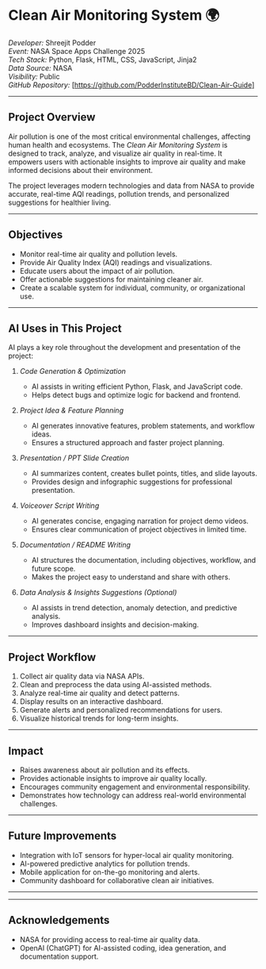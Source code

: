 # Clean Air Monitoring System 🌍

*Developer:* Shreejit Podder  
*Event:* NASA Space Apps Challenge 2025  
*Tech Stack:* Python, Flask, HTML, CSS, JavaScript, Jinja2  
*Data Source:* NASA  
*Visibility:* Public  
*GitHub Repository:* [https://github.com/PodderInstituteBD/Clean-Air-Guide]  

---

## Project Overview
Air pollution is one of the most critical environmental challenges, affecting human health and ecosystems. The *Clean Air Monitoring System* is designed to track, analyze, and visualize air quality in real-time. It empowers users with actionable insights to improve air quality and make informed decisions about their environment.  

The project leverages modern technologies and data from NASA to provide accurate, real-time AQI readings, pollution trends, and personalized suggestions for healthier living.

---

## Objectives
- Monitor real-time air quality and pollution levels.  
- Provide Air Quality Index (AQI) readings and visualizations.  
- Educate users about the impact of air pollution.  
- Offer actionable suggestions for maintaining cleaner air.  
- Create a scalable system for individual, community, or organizational use.

---

## AI Uses in This Project
AI plays a key role throughout the development and presentation of the project:

1. *Code Generation & Optimization*  
   - AI assists in writing efficient Python, Flask, and JavaScript code.  
   - Helps detect bugs and optimize logic for backend and frontend.

2. *Project Idea & Feature Planning*  
   - AI generates innovative features, problem statements, and workflow ideas.  
   - Ensures a structured approach and faster project planning.

3. *Presentation / PPT Slide Creation*  
   - AI summarizes content, creates bullet points, titles, and slide layouts.  
   - Provides design and infographic suggestions for professional presentation.

4. *Voiceover Script Writing*  
   - AI generates concise, engaging narration for project demo videos.  
   - Ensures clear communication of project objectives in limited time.

5. *Documentation / README Writing*  
   - AI structures the documentation, including objectives, workflow, and future scope.  
   - Makes the project easy to understand and share with others.

6. *Data Analysis & Insights Suggestions (Optional)*  
   - AI assists in trend detection, anomaly detection, and predictive analysis.  
   - Improves dashboard insights and decision-making.

---

## Project Workflow
1. Collect air quality data via NASA APIs.  
2. Clean and preprocess the data using AI-assisted methods.  
3. Analyze real-time air quality and detect patterns.  
4. Display results on an interactive dashboard.  
5. Generate alerts and personalized recommendations for users.  
6. Visualize historical trends for long-term insights.  

---

## Impact
- Raises awareness about air pollution and its effects.  
- Provides actionable insights to improve air quality locally.  
- Encourages community engagement and environmental responsibility.  
- Demonstrates how technology can address real-world environmental challenges.

---

## Future Improvements
- Integration with IoT sensors for hyper-local air quality monitoring.  
- AI-powered predictive analytics for pollution trends.  
- Mobile application for on-the-go monitoring and alerts.  
- Community dashboard for collaborative clean air initiatives.

---

  

---

## Acknowledgements
- NASA for providing access to real-time air quality data.  
- OpenAI (ChatGPT) for AI-assisted coding, idea generation, and documentation support.  
